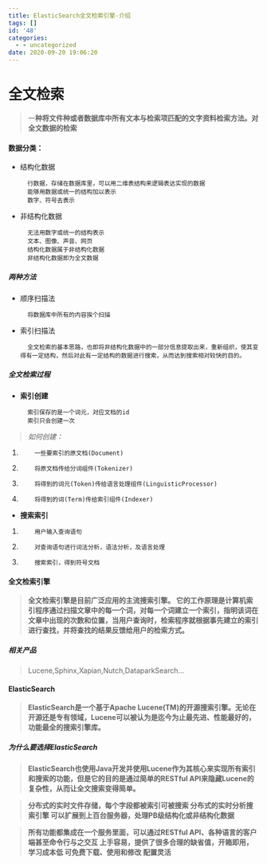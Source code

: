 ```yaml
---
title: ElasticSearch全文检索引擎-介绍
tags: []
id: '48'
categories:
  - - uncategorized
date: 2020-09-20 19:06:20
---
```


# 全文检索

>一**种将文件种或者数据库中所有文本与检索项匹配的文字资料检索方法。对全文数据的检索**

####  数据分类：

* 结构化数据

        行数据，存储在数据库里，可以用二维表结构来逻辑表达实现的数据 
        能够用数据或统一的结构加以表示 
        数字、符号去表示
    
* 非结构化数据

        无法用数字或统一的结构表示
        文本、图像、声音、网页
        结构化数据属于非结构化数据
        非结构化数据即为全文数据

##### 两种方法

* 顺序扫描法

        将数据库中所有的内容挨个扫描
    
* 索引扫描法
        
        全文检索的基本思路，也即将非结构化数据中的一部分信息提取出来，重新组织，使其变得有一定结构，然后对此有一定结构的数据进行搜索，从而达到搜索相对较快的目的。
        
    
##### 全文检索过程

* **索引创建**
            
        索引保存的是一个词元，对应文档的id
        索引只会创建一次
        
        
>*如何创建：*


1.         一些要索引的原文档(Document)
2.         将原文档传给分词组件(Tokenizer)
3.         将得到的词元(Token)传给语言处理组件(LinguisticProcessor)
4.         将得到的词(Term)传给索引组件(Indexer)

            
* **搜索索引**


1.         用户输入查询语句
2.         对查询语句进行词法分析，语法分析，及语言处理
3.         搜索索引，得到符号文档



#### 全文检索引擎

>**全文检索引擎是目前广泛应用的主流搜索引擎。
>它的工作原理是计算机索引程序通过扫描文章中的每一个词，对每一个词建立一个索引，指明该词在文章中出现的次数和位置，当用户查询时，检索程序就根据事先建立的索引进行查找，并将查找的结果反馈给用户的检索方式。**

##### 相关产品

>Lucene,Sphinx,Xapian,Nutch,DataparkSearch...

#### ElasticSearch

>**ElasticSearch是一个基于Apache Lucene(TM)的开源搜索引擎。无论在开源还是专有领域，Lucene可以被认为是迄今为止最先进、性能最好的，功能最全的搜索引擎库。**

##### 为什么要选择ElasticSearch

>**ElasticSearch也使用Java开发并使用Lucene作为其核心来实现所有索引和搜索的功能，但是它的目的是通过简单的RESTful API来隐藏Lucene的复杂性，从而让全文搜索变得简单。**

>**分布式的实时文件存储，每个字段都被索引可被搜索
>分布式的实时分析搜索引擎
>可以扩展到上百台服务器，处理PB级结构化或非结构化数据**

>**所有功能都集成在一个服务里面，可以通过RESTful API、各种语言的客户端甚至命令行与之交互
>上手容易，提供了很多合理的缺省值，开箱即用，学习成本低
>可免费下载、使用和修改 配置灵活**